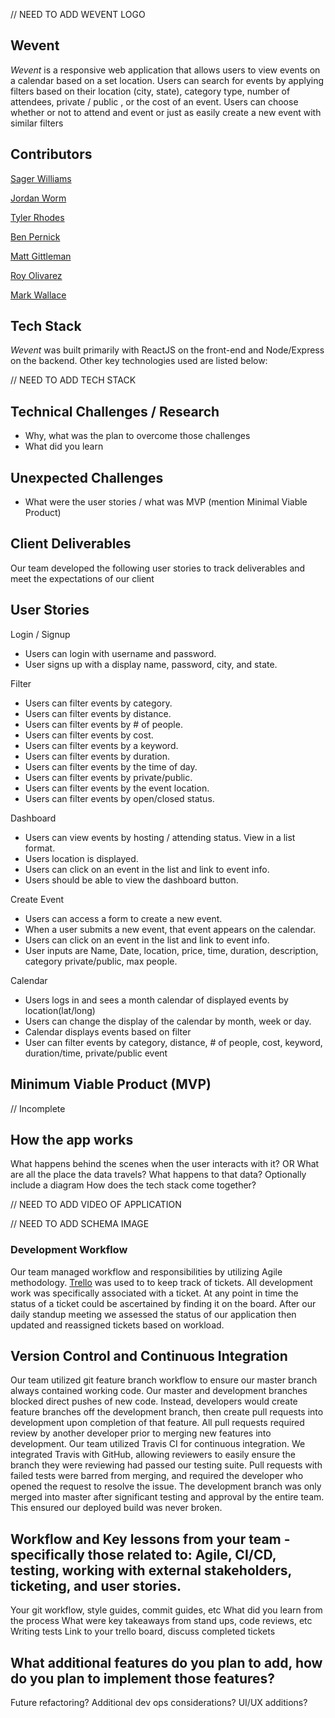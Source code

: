 // NEED TO ADD WEVENT LOGO

## Wevent

*Wevent* is a responsive web application that allows users to view events on a calendar  based on a set location. Users can search for events by applying  filters based on their location (city, state), category type, number of attendees, private / public , or the cost of an event. Users can choose whether or not to attend and event or just as easily create a new event with similar filters

## Contributors

[Sager Williams](https://github.com/SagerWilliams)

[Jordan Worm](https://github.com/jtworm96)

[Tyler Rhodes](https://github.com/tylerCaineRhodes)

[Ben Pernick](https://github.com/bpernick)

[Matt Gittleman](https://github.com/mgittle)

[Roy Olivarez](https://github.com/RoyOlivarez)

[Mark Wallace](https://github.com/mwallace999)

## Tech Stack

*Wevent* was built primarily with ReactJS on the front-end and Node/Express on the backend. Other key technologies used are listed below:

// NEED TO ADD TECH STACK

## Technical Challenges / Research

 - Why, what was the plan to overcome those challenges
 - What did you learn

## Unexpected Challenges
 - What were the user stories / what was MVP (mention Minimal Viable Product)

## Client Deliverables 

Our team developed the following user stories to track deliverables and meet the expectations of our client

## User Stories

Login / Signup
 - Users can login with username and password.
 - User signs up with a display name, password, city, and state.

Filter
 - Users can filter events by category.
 - Users can filter events by distance.
 - Users can filter events by # of people. 
 - Users can filter events by cost.
 - Users can filter events by a keyword. 
 - Users can filter events by duration.
 - Users can filter events by the time of day.
 - Users can filter events by private/public.
 - Users can filter events by the event location.
 - Users can filter events by open/closed status.

Dashboard
 - Users can view events by hosting / attending status. View in a list format.
 - Users location is displayed.
 - Users can click on an event in the list and link to event info.
 - Users should be able to view the dashboard button.

Create Event
 - Users can access a form to create a new event.
 - When a user submits a new event, that event appears on the calendar.
 - Users can click on an event in the list and link to event info.
 - User inputs are Name, Date, location, price, time, duration, description, category private/public, max people.

Calendar
 - Users logs in and sees a month calendar of displayed events by location(lat/long)
 - Users can change the display of the calendar by month, week or day.
 - Calendar displays events based on filter
 - User can filter events by category, distance, # of people, cost, keyword, duration/time, private/public event

## Minimum Viable Product (MVP)

// Incomplete

## How the app works

What happens behind the scenes when the user interacts with it? 
OR What are all the place the data travels?  What happens to that data?
Optionally include a diagram
How does the tech stack come together?

// NEED TO ADD VIDEO OF APPLICATION

// NEED TO ADD SCHEMA IMAGE

### Development Workflow
Our team managed workflow and responsibilities by utilizing Agile methodology. [Trello](https://trello.com/b/JIxuLxiP/blue-ocean) was used to to keep track of tickets. All development work was specifically associated with a ticket. At any point in time the status of a ticket could be ascertained by finding it on the board. After our daily standup meeting we assessed the status of our application then updated and reassigned tickets based on workload.

## Version Control and Continuous Integration

Our team utilized git feature branch workflow to ensure our master branch always contained working code. Our master and development branches blocked direct pushes of new code. Instead, developers would create feature branches off the development branch, then create pull requests into development upon completion of that feature.
All pull requests required review by another developer prior to merging new features into development. Our team utilized Travis CI for continuous integration. We integrated Travis with GitHub, allowing reviewers to easily ensure the branch they were reviewing had passed our testing suite. Pull requests with failed tests were barred from merging, and required the developer who opened the request to resolve the issue. The development branch was only merged into master after significant testing and approval by the entire team. This ensured our deployed build was never broken.

## Workflow and Key lessons from your team - specifically those related to: Agile, CI/CD, testing, working with external stakeholders, ticketing, and user stories.

Your git workflow, style guides, commit guides, etc
What did you learn from the process
What were key takeaways from stand ups, code reviews, etc
Writing tests
Link to your trello board, discuss completed tickets

## What additional features do you plan to add, how do you plan to implement those features?

Future refactoring?
Additional dev ops considerations?
UI/UX additions?


